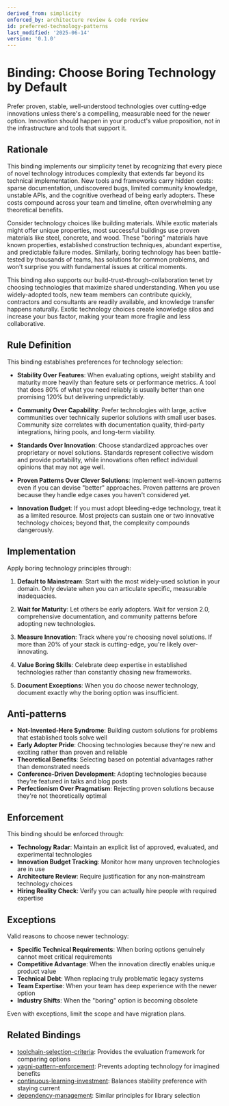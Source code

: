 ```yaml
---
derived_from: simplicity
enforced_by: architecture review & code review
id: preferred-technology-patterns
last_modified: '2025-06-14'
version: '0.1.0'
---
```

# Binding: Choose Boring Technology by Default

Prefer proven, stable, well-understood technologies over cutting-edge innovations unless there's a compelling, measurable need for the newer option. Innovation should happen in your product's value proposition, not in the infrastructure and tools that support it.

## Rationale

This binding implements our simplicity tenet by recognizing that every piece of novel technology introduces complexity that extends far beyond its technical implementation. New tools and frameworks carry hidden costs: sparse documentation, undiscovered bugs, limited community knowledge, unstable APIs, and the cognitive overhead of being early adopters. These costs compound across your team and timeline, often overwhelming any theoretical benefits.

Consider technology choices like building materials. While exotic materials might offer unique properties, most successful buildings use proven materials like steel, concrete, and wood. These "boring" materials have known properties, established construction techniques, abundant expertise, and predictable failure modes. Similarly, boring technology has been battle-tested by thousands of teams, has solutions for common problems, and won't surprise you with fundamental issues at critical moments.

This binding also supports our build-trust-through-collaboration tenet by choosing technologies that maximize shared understanding. When you use widely-adopted tools, new team members can contribute quickly, contractors and consultants are readily available, and knowledge transfer happens naturally. Exotic technology choices create knowledge silos and increase your bus factor, making your team more fragile and less collaborative.

## Rule Definition

This binding establishes preferences for technology selection:

- **Stability Over Features**: When evaluating options, weight stability and maturity more heavily than feature sets or performance metrics. A tool that does 80% of what you need reliably is usually better than one promising 120% but delivering unpredictably.

- **Community Over Capability**: Prefer technologies with large, active communities over technically superior solutions with small user bases. Community size correlates with documentation quality, third-party integrations, hiring pools, and long-term viability.

- **Standards Over Innovation**: Choose standardized approaches over proprietary or novel solutions. Standards represent collective wisdom and provide portability, while innovations often reflect individual opinions that may not age well.

- **Proven Patterns Over Clever Solutions**: Implement well-known patterns even if you can devise "better" approaches. Proven patterns are proven because they handle edge cases you haven't considered yet.

- **Innovation Budget**: If you must adopt bleeding-edge technology, treat it as a limited resource. Most projects can sustain one or two innovative technology choices; beyond that, the complexity compounds dangerously.

## Implementation

Apply boring technology principles through:

1. **Default to Mainstream**: Start with the most widely-used solution in your domain. Only deviate when you can articulate specific, measurable inadequacies.

2. **Wait for Maturity**: Let others be early adopters. Wait for version 2.0, comprehensive documentation, and community patterns before adopting new technologies.

3. **Measure Innovation**: Track where you're choosing novel solutions. If more than 20% of your stack is cutting-edge, you're likely over-innovating.

4. **Value Boring Skills**: Celebrate deep expertise in established technologies rather than constantly chasing new frameworks.

5. **Document Exceptions**: When you do choose newer technology, document exactly why the boring option was insufficient.

## Anti-patterns

- **Not-Invented-Here Syndrome**: Building custom solutions for problems that established tools solve well
- **Early Adopter Pride**: Choosing technologies because they're new and exciting rather than proven and reliable
- **Theoretical Benefits**: Selecting based on potential advantages rather than demonstrated needs
- **Conference-Driven Development**: Adopting technologies because they're featured in talks and blog posts
- **Perfectionism Over Pragmatism**: Rejecting proven solutions because they're not theoretically optimal

## Enforcement

This binding should be enforced through:

- **Technology Radar**: Maintain an explicit list of approved, evaluated, and experimental technologies
- **Innovation Budget Tracking**: Monitor how many unproven technologies are in use
- **Architecture Review**: Require justification for any non-mainstream technology choices
- **Hiring Reality Check**: Verify you can actually hire people with required expertise

## Exceptions

Valid reasons to choose newer technology:

- **Specific Technical Requirements**: When boring options genuinely cannot meet critical requirements
- **Competitive Advantage**: When the innovation directly enables unique product value
- **Technical Debt**: When replacing truly problematic legacy systems
- **Team Expertise**: When your team has deep experience with the newer option
- **Industry Shifts**: When the "boring" option is becoming obsolete

Even with exceptions, limit the scope and have migration plans.

## Related Bindings

- [toolchain-selection-criteria](../../docs/bindings/core/toolchain-selection-criteria.md): Provides the evaluation framework for comparing options
- [yagni-pattern-enforcement](../../docs/bindings/core/yagni-pattern-enforcement.md): Prevents adopting technology for imagined benefits
- [continuous-learning-investment](../../docs/bindings/core/continuous-learning-investment.md): Balances stability preference with staying current
- [dependency-management](../../docs/bindings/categories/python/dependency-management.md): Similar principles for library selection
